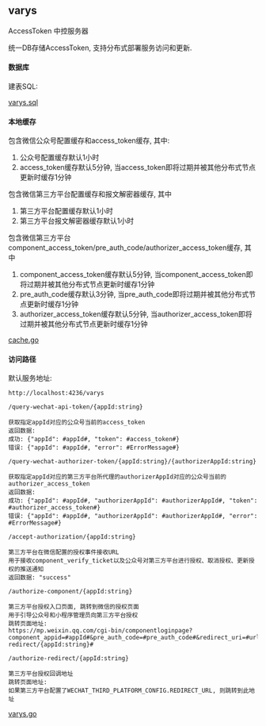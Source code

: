 ## varys

  AccessToken 中控服务器
  
  统一DB存储AccessToken, 支持分布式部署服务访问和更新.
  
  #### 数据库
  
  建表SQL:
   
  [varys.sql](https://github.com/CharLemAznable/varys/blob/master/varys.sql)
  
  #### 本地缓存
  
  包含微信公众号配置缓存和access_token缓存, 其中:
  
  1) 公众号配置缓存默认1小时
  2) access_token缓存默认5分钟, 当access_token即将过期并被其他分布式节点更新时缓存1分钟
  
  包含微信第三方平台配置缓存和报文解密器缓存, 其中
  
  1) 第三方平台配置缓存默认1小时
  2) 第三方平台报文解密器缓存默认1小时
  
  包含微信第三方平台component_access_token/pre_auth_code/authorizer_access_token缓存, 其中
  
  1) component_access_token缓存默认5分钟, 当component_access_token即将过期并被其他分布式节点更新时缓存1分钟
  2) pre_auth_code缓存默认3分钟, 当pre_auth_code即将过期并被其他分布式节点更新时缓存1分钟
  3) authorizer_access_token缓存默认5分钟, 当authorizer_access_token即将过期并被其他分布式节点更新时缓存1分钟
  
  [cache.go](https://github.com/CharLemAznable/varys/blob/master/cache.go)
  
  #### 访问路径
  
  默认服务地址:
  ```
http://localhost:4236/varys
  ```
  ```
/query-wechat-api-token/{appId:string}

获取指定appId对应的公众号当前的access_token
返回数据:
成功: {"appId": #appId#, "token": #access_token#}
错误: {"appId": #appId#, "error": #ErrorMessage#}
  ```
  ```
/query-wechat-authorizer-token/{appId:string}/{authorizerAppId:string}

获取指定appId对应的第三方平台所代理的authorizerAppId对应的公众号当前的authorizer_access_token
返回数据:
成功: {"appId": #appId#, "authorizerAppId": #authorizerAppId#, "token": #authorizer_access_token#}
错误: {"appId": #appId#, "authorizerAppId": #authorizerAppId#, "error": #ErrorMessage#}
  ```
  ```
/accept-authorization/{appId:string}

第三方平台在微信配置的授权事件接收URL
用于接收component_verify_ticket以及公众号对第三方平台进行授权、取消授权、更新授权的推送通知
返回数据: "success"
  ```
  ```
/authorize-component/{appId:string}

第三方平台授权入口页面, 跳转到微信的授权页面
用于引导公众号和小程序管理员向第三方平台授权
跳转页面地址:
https://mp.weixin.qq.com/cgi-bin/componentloginpage?component_appid=#appId#&pre_auth_code=#pre_auth_code#&redirect_uri=#url_to_/authorize-redirect/{appId:string}#
  ```
  ```
/authorize-redirect/{appId:string}

第三方平台授权回调地址
跳转页面地址:
如果第三方平台配置了WECHAT_THIRD_PLATFORM_CONFIG.REDIRECT_URL, 则跳转到此地址
  ```
  
  [varys.go](https://github.com/CharLemAznable/varys/blob/master/varys.go)
